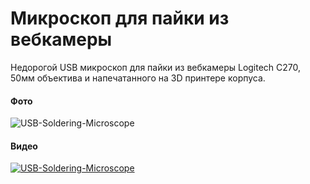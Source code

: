 # Микроскоп для пайки из вебкамеры
Недорогой USB микроскоп для пайки из вебкамеры Logitech C270, 50мм объектива и напечатанного на 3D принтере корпуса.

#### Фото
![USB-Soldering-Microscope](https://raw.github.com/phpscriptru/USB-Soldering-Microscope/master/Foto.jpg)

#### Видео
[![USB-Soldering-Microscope](http://img.youtube.com/vi/ux7mMREgl5g/0.jpg)](https://youtu.be/ux7mMREgl5g)
